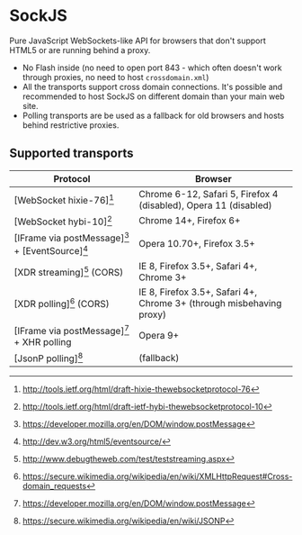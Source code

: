 
SockJS
======

Pure JavaScript WebSockets-like API for browsers that don't support
HTML5 or are running behind a proxy.

 * No Flash inside (no need to open port 843 - which often doesn't
   work through proxies, no need to host `crossdomain.xml`)
 * All the transports support cross domain connections. It's possible
   and recommended to host SockJS on different domain than your main
   web site.
 * Polling transports are be used as a fallback for old browsers and
   hosts behind restrictive proxies.


Supported transports
--------------------

Protocol                                          | Browser
------------------------------------------------- | -------------
[WebSocket hixie-76][^1]                          | Chrome 6-12, Safari 5, Firefox 4 (disabled), Opera 11 (disabled)
[WebSocket hybi-10][^2]                           | Chrome 14+, Firefox 6+
[IFrame via postMessage][^3] + [EventSource][^4]  | Opera 10.70+, Firefox 3.5+
[XDR streaming][^7] (CORS)                        | IE 8, Firefox 3.5+, Safari 4+, Chrome 3+
[XDR polling][^5] (CORS)                          | IE 8, Firefox 3.5+, Safari 4+, Chrome 3+ (through misbehaving proxy)
[IFrame via postMessage][^3] + XHR polling        | Opera 9+
[JsonP polling][^6]                               | (fallback)


[^1]: http://tools.ietf.org/html/draft-hixie-thewebsocketprotocol-76
[^2]: http://tools.ietf.org/html/draft-ietf-hybi-thewebsocketprotocol-10
[^3]: https://developer.mozilla.org/en/DOM/window.postMessage
[^4]: http://dev.w3.org/html5/eventsource/
[^5]: https://secure.wikimedia.org/wikipedia/en/wiki/XMLHttpRequest#Cross-domain_requests
[^6]: https://secure.wikimedia.org/wikipedia/en/wiki/JSONP
[^7]: http://www.debugtheweb.com/test/teststreaming.aspx

